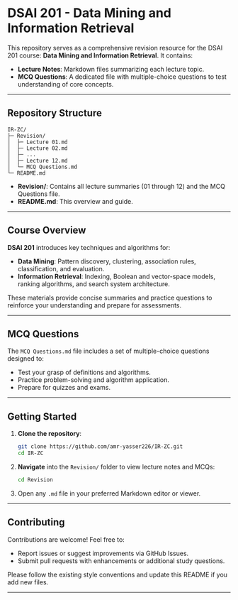 # DSAI 201 - Data Mining and Information Retrieval

This repository serves as a comprehensive revision resource for the DSAI 201 course: **Data Mining and Information Retrieval**. It contains:

- **Lecture Notes**: Markdown files summarizing each lecture topic.
- **MCQ Questions**: A dedicated file with multiple-choice questions to test understanding of core concepts.

---

## Repository Structure

```text
IR-ZC/
├─ Revision/
│  ├─ Lecture 01.md
│  ├─ Lecture 02.md
│  ├─ ...
│  ├─ Lecture 12.md
│  └─ MCQ Questions.md
└─ README.md
```

- **Revision/**: Contains all lecture summaries (01 through 12) and the MCQ Questions file.
- **README.md**: This overview and guide.

---

## Course Overview

**DSAI 201** introduces key techniques and algorithms for:

- **Data Mining**: Pattern discovery, clustering, association rules, classification, and evaluation.
- **Information Retrieval**: Indexing, Boolean and vector-space models, ranking algorithms, and search system architecture.

These materials provide concise summaries and practice questions to reinforce your understanding and prepare for assessments.

---

## MCQ Questions

The `MCQ Questions.md` file includes a set of multiple-choice questions designed to:

- Test your grasp of definitions and algorithms.
- Practice problem-solving and algorithm application.
- Prepare for quizzes and exams.

---

## Getting Started

1. **Clone the repository**:
   ```bash
   git clone https://github.com/amr-yasser226/IR-ZC.git
   cd IR-ZC
   ```

2. **Navigate** into the `Revision/` folder to view lecture notes and MCQs:
   ```bash
   cd Revision
   ```

3. Open any `.md` file in your preferred Markdown editor or viewer.

---

## Contributing

Contributions are welcome! Feel free to:

- Report issues or suggest improvements via GitHub Issues.
- Submit pull requests with enhancements or additional study questions.

Please follow the existing style conventions and update this README if you add new files.

---

